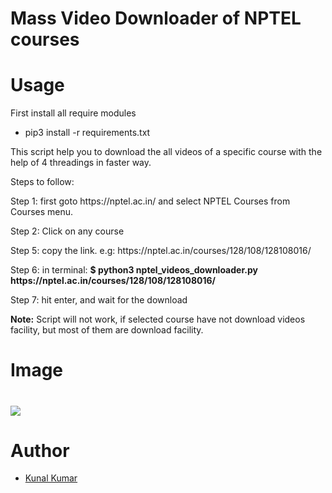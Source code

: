 <h1>Mass Video Downloader of NPTEL courses<h1>
    <h1>Usage</h1>
  <p>First install all require modules</p>
<ul>
  <li>pip3 install -r requirements.txt</li>
  </ul>
  <p>This script help you to download the all videos of a specific course with the help of 4 threadings in faster way.</p>
  <p>Steps to follow:</p>
  <p>Step 1: first goto https://nptel.ac.in/ and select NPTEL Courses from Courses menu.</p>
  <p>Step 2: Click on any course</p>
  <p>Step 5: copy the link. e.g: https://nptel.ac.in/courses/128/108/128108016/</p>
  <p>Step 6: in terminal: <b>$ python3 nptel_videos_downloader.py https://nptel.ac.in/courses/128/108/128108016/</b></p>
  <p>Step 7: hit enter, and wait for the download</p>
    <p><b>Note:</b> Script will not work, if selected course have not download videos facility, but most of them are download facility.</p>
   <h1>Image<h1>
       <img src="https://i.ibb.co/K9FDmbm/proof-nptel.png"/>
<h1>Author</h1>
<ul>
  <li><a href="https://twitter.com/pr0kunal">Kunal Kumar</a></li>
  </ul>
  
